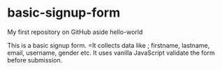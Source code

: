 # basic-signup-form
My first repository on GitHub aside hello-world

This is a basic signup form. =It collects data like ; firstname, lastname, email, username, gender etc.
It uses vanilla JavaScript validate the form before submission.
